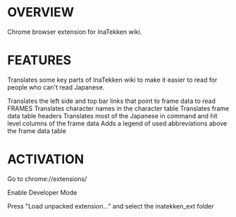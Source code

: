 OVERVIEW
========

Chrome browser extension for InaTekken wiki. 

FEATURES
========

Translates some key parts of InaTekken wiki to make it easier to read for people who can't read Japanese.

Translates the left side and top bar links that point to frame data to read FRAMES
Translates character names in the character table
Translates frame data table headers
Translates most of the Japanese in command and hit level columns of the frame data
Adds a legend of used abbreviations above the frame data table

ACTIVATION
==========

Go to 
chrome://extensions/

Enable Developer Mode

Press "Load unpacked extension..." and select the inatekken_ext folder